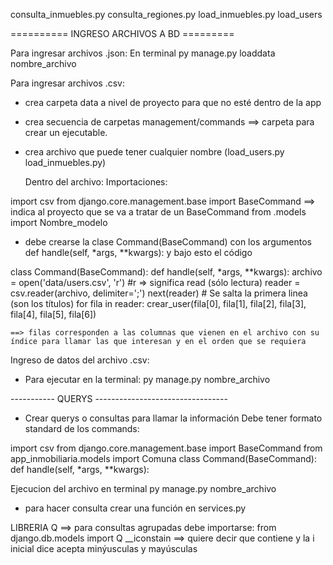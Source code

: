 consulta_inmuebles.py
consulta_regiones.py
load_inmuebles.py
load_users

==========  INGRESO ARCHIVOS A BD   =========

Para ingresar archivos .json:
    En terminal py manage.py loaddata nombre_archivo


Para ingresar archivos .csv:
- crea carpeta data a nivel de proyecto para que no esté dentro de la app
- crea secuencia de carpetas management/commands ==> carpeta para crear un ejecutable. 
- crea archivo que puede tener cualquier nombre (load_users.py load_inmuebles.py)

    Dentro del archivo:
    Importaciones:

import csv
from django.core.management.base import BaseCommand  ==> indica al proyecto que se va a tratar de un BaseCommand
from .models import Nombre_modelo

- debe crearse la clase Command(BaseCommand) con los argumentos def handle(self, *args, **kwargs): y bajo esto el código

class Command(BaseCommand):
    def handle(self, *args, **kwargs):
        archivo = open('data/users.csv', 'r')       #r => significa read (sólo lectura)
        reader = csv.reader(archivo, delimiter=';')
        next(reader) # Se salta la primera linea (son los títulos)
        for fila in reader:
            crear_user(fila[0], fila[1], fila[2], fila[3], fila[4], fila[5], fila[6])

    ==> filas corresponden a las columnas que vienen en el archivo con su índice para llamar las que interesan y en el orden que se requiera

Ingreso de datos del archivo .csv:
- Para ejecutar en la terminal:
    py manage.py nombre_archivo


----------- QUERYS  ---------------------------------
- Crear querys o consultas para llamar la información
    Debe tener formato standard de los commands:

import csv
from django.core.management.base import BaseCommand
from app_inmobiliaria.models import Comuna
class Command(BaseCommand):
    def handle(self, *args, **kwargs):

Ejecucion del archivo en terminal
    py manage.py nombre_archivo

- para hacer consulta crear una función en services.py

LIBRERIA Q ==> para consultas agrupadas
    debe importarse:
        from django.db.models import Q
        __iconstain  ==> quiere decir que contiene y la i inicial dice acepta minýusculas y mayúsculas